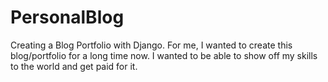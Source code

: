 # PersonalBlog
 Creating a Blog Portfolio with Django.
 For me, I wanted to create this blog/portfolio for a long time now. I wanted to be able to show off my skills to the world and get paid for it.
